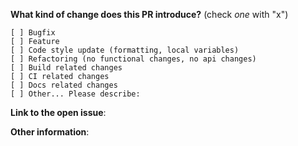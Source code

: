 **What kind of change does this PR introduce?** (check _one_ with "x")
```
[ ] Bugfix
[ ] Feature
[ ] Code style update (formatting, local variables)
[ ] Refactoring (no functional changes, no api changes)
[ ] Build related changes
[ ] CI related changes
[ ] Docs related changes
[ ] Other... Please describe:
```

**Link to the open issue**:


**Other information**:
